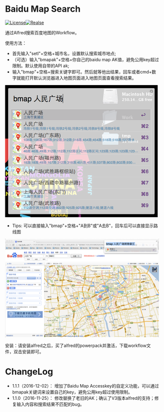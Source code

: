 Baidu Map Search
==============

[![License](https://img.shields.io/github/license/wofeiwo/alfred-baidu-map.svg?label=License)](https://github.com/wofeiwo/alfred-baidu-map/LICENSE)[![Realse](https://img.shields.io/github/release/wofeiwo/alfred-baidu-map.svg?label=Realse)](https://github.com/wofeiwo/alfred-baidu-map/realses)

通过Alfred搜索百度地图的Workflow。

使用方法：
- 首先输入"setl"+空格+城市名，设置默认搜索城市地点;
- （可选）输入"bmapak"+空格+你自己的baidu map AK值，避免公用key超过限制。默认使用自带的API ak;
- 输入"bmap"+空格+搜索关键字即可。然后就等他出结果，回车或者cmd+数字就能打开默认浏览器进入地图页面进入地图页面查看搜索结果。

![bmap search](bmap-1.png)

- Tips: 可以直接输入"bmap"+空格+"A到B"或"A去B"，回车后可以直接显示路线图

![bmap search](bmap-2.png)
 

安装：请安装alfred之后，买了alfred的powerpack并激活，下载workflow文件，双击安装即可。 

ChangeLog
==============

- 1.1.1（2016-12-02）： 增加了Baidu Map Accesskey的自定义功能，可以通过bmapak关键词来设置自己的key，避免公用key超过使用限制。
- 1.1.0（2016-11-25）： 修改替换了老旧的AK；确认了V3版本alfred的支持；修复输入内容和搜索结果不匹配的bug。